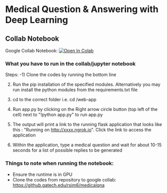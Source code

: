# Medical Question & Answering with Deep Learning





## Collab Notebook


Google Collab Notebook: [![Open In Colab](https://colab.research.google.com/assets/colab-badge.svg)](https://github.com/rswy/medicalqna/blob/master/medicalqna.ipynb)

### What you have to run in the collab/jupyter notebook
Steps: 
-1) Clone the codes by running the bottom line

2) Run the pip installation of the specified modules. Alternatively you may run install the python modules from the requirements.txt file

3) cd to the correct folder i.e. cd /web-app

3) Run app.py by clicking on the Right arrow circle button (top left of the cell) next to "!python app.py" to run app.py

4) The output will print a link to the running flask application that looks like this : "Running on http://xxxx.ngrok.io". Click the link to access the application

5) Within the application, type a medical question and wait for about 10-15 seconds for a list of possible replies to be generated

### Things to note when running the notebook: 
- Ensure the runtime is in GPU 
- Clone the codes from repository to google collab: https://github.gatech.edu/rsim6/medicalqna
